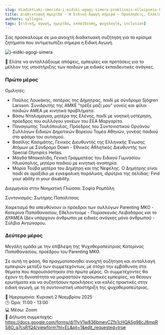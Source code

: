 ```yaml
---
slug: diadiktiaki-imerida-i-eidiki-agogi-simera-prokliseis-elleipseis-kai-prooptikes
title: Διαδικτυακή Ημερίδα - Η Ειδική Αγωγή σήμερα — Προκλήσεις, Ελλείψεις και Προοπτικές
authors: syllogos
tags: [ειδική, αγωγή, ημερίδα, εκπαίδευση, ψυχολογία, inclusion]
---
```


Σας προσκαλούμε σε μια ανοιχτή διαδικτυακή συζήτηση για τα κρίσιμα ζητήματα που αντιμετωπίζει σήμερα η Ειδική Αγωγή.

![i-eidiki-agogi-simera](/img/blog/i-eidiki-agogi-simera.jpg)

🎯 Ελάτε να ανταλλάξουμε απόψεις, εμπειρίες και προτάσεις για το μέλλον της υποστήριξης των παιδιών με ειδικές εκπαιδευτικές ανάγκες.

### Πρώτο μέρος
Ομιλητές:
* Παύλος Λουκάκης, πατέρας της Δήμητρας, παιδί με σύνδρομο Sjögren Larsson. Συνιδρυτής της ΑΜΚΕ "τρέξε μαζί μου" γονείς και φίλοι παιδιών ΑΜΕΑ με κινητικά προβλήματα.
* Βάσω Νταλαμαγκα, μητέρα της Ελένης, παιδί με νοητική υστέρηση, πρόεδρος του συλλόγου γονέων του ΕΕΑ Μαργαρίτα.
* Παναγιώτης Τουλόπουλος, Πρόεδρος του Συντονιστικού Οργάνου Συλλόγων Ειδικών Δημοτικών Βορείου Τομέα Αθηνών, γονέας παιδιού στο φάσμα του αυτισμού.
* Βασίλης Κασιμάτης, Γενικός Διευθυντής της Ελληνικής Ένωσης Ατόμων με Σύνδρομο Down - Εθνικός Αθλητικός Διευθυντής των Special Olympics Hellas.
* Μάγδα Μπακαλίδη, Γενική Γραμματέας του Ειδικού Γυμνασίου Ηλιούπολης, μητέρα παιδιού με κινητική αναπηρία.
* Μαρία Τούβα μητέρα του Δημήτρη και της Νεφέλης. Ο Δημήτρης είναι παιδί σε αμαξίδιο με εγκεφαλική παράλυση, ιδρύτρια της σελίδας: Find your ability in your disability.

Διερμηνεία στην Νοηματική Γλώσσα: Σοφία Ρομπόλη

Συντονισμός: Σωτήρης Παπαλίτσας

Χαιρετισμό θα απευθύνουν οι πρόεδροι των συλλόγων Parenting MKO - Κατερίνα Παπαθανασίου, Εθελοντούμε - Παρασκευάς Λειβαδάρος και το ΔΥΑΜΕΑ (Δεν υπάρχουν άνθρωποι με ειδικές ανάγκες μόνο άνθρωποι) - Σύλβια Αντώναρου.

### Δεύτερο μέρος
Μεγάλη ομάδα με την επίβλεψη της Ψυχοθεραπεύτριας Κατερίνας Παπαθανασίου, προέδρου του Parenting MKO.

Σε αυτή τη φάση, θα πραγματοποιηθεί ανοιχτή συζήτηση και ανταλλαγή εμπειριών μεταξύ των συμμετεχόντων, με στόχο την εμβάθυνση στα θέματα που παρουσιάστηκαν στο πρώτο μέρος. Οι συμμετέχοντες θα έχουν τη δυνατότητα να μοιραστούν προσωπικές εμπειρίες, να θέσουν ερωτήματα και να συζητήσουν προκλήσεις και καλές πρακτικές στην ειδική αγωγή, με τη συντονιστική υποστήριξη της ψυχοθεραπεύτριας.

📅 Ημερομηνία: Κυριακή 2 Νοεμβρίου 2025  
🕒 Ώρα: 11:00 - 13:00  
💻 Μέσω: Zoom  
🔗 Δήλωση συμμετοχής: https://docs.google.com/forms/d/11yV1w836bmevCZfs1cHQASg98cJ8mpRS8O_g7csR1Q4/viewform?hl=EL&pli=1&edit_requested=true
